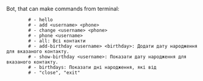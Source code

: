 Bot, that can make  commands from terminal:

            # - hello
            # - add <username> <phone>
            # - change <username> <phone>
            # - phone <username>
            # - all: Всі контакти
            # - add-birthday <username> <birthday>: Додати дату народження для вказаного контакту.
            # - show-birthday <username>: Показати дату народження для вказаного контакту.
            # - birthdays: Показати дні народження, які від
            # - "close", "exit"
